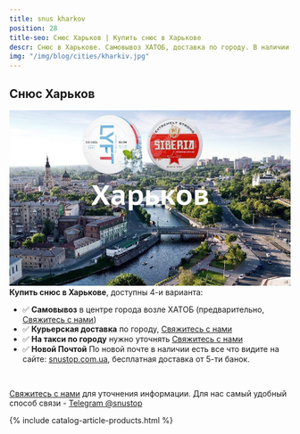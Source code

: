 ```yaml
---
title: snus kharkov
position: 28
title-seo: Снюс Харьков | Купить снюс в Харькове
descr: Снюс в Харькове. Самовывоз ХАТОБ, доставка по городу. В наличии siberia, odens, lyft, thunder, general и другие. Звоните +380675680230
img: "/img/blog/cities/kharkiv.jpg"
---
```


<section class="mb-4">
	<h1>Снюс Харьков</h1>
	<div class="row">
		<div class="col-md-7">
			<img class="img-fluid" src="/img/blog/cities/kharkiv.jpg" alt="Снюс в Харькове">
		</div>
		<div class="col-md-5">
			<strong>Купить снюс в Харькове</strong>, доступны 4-и варианта:
			<ul>
				<li>✅ <b>Самовывоз</b> в центре города возле ХАТОБ (предварительно, <a href="#contactModal" data-toggle="modal" data-target="#contactModal">Свяжитесь с нами</a>)</li>
				<li>✅ <b>Курьерская доставка</b> по городу, <a href="#contactModal" data-toggle="modal" data-target="#contactModal">Свяжитесь с нами</a></li>
				<li>✅ <b>На такси по городу</b> нужно уточнять <a href="#contactModal" data-toggle="modal" data-target="#contactModal">Свяжитесь с нами</a></li>
				<li>✅ <b>Новой Почтой</b> По новой почте в наличии есть все что видите на сайте: <a href="/">snustop.com.ua</a>, бесплатная доставка от 5-ти банок.</li>
			</ul><br>
			<p><a href="#contactModal" data-toggle="modal" data-target="#contactModal">Свяжитесь с нами</a> для уточнения информации. Для нас самый удобный способ связи - <a href="//t.me/snustop" target="_blank" title="Telegram"><i class="icon-telegram"></i>Telegram @snustop</a></p>
		</div>
	</div>
</section>

{% include catalog-article-products.html %}